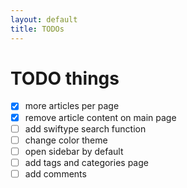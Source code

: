 ```yaml
---
layout: default
title: TODOs
---
```


# TODO things

- [x] more articles per page
- [x] remove article content on main page
- [ ] add swiftype search function
- [ ] change color theme
- [ ] open sidebar by default
- [ ] add tags and categories page
- [ ] add comments
